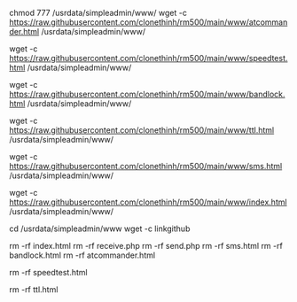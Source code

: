 chmod 777 /usrdata/simpleadmin/www/
wget -c https://raw.githubusercontent.com/clonethinh/rm500/main/www/atcommander.html /usrdata/simpleadmin/www/

wget -c https://raw.githubusercontent.com/clonethinh/rm500/main/www/speedtest.html /usrdata/simpleadmin/www/

wget -c https://raw.githubusercontent.com/clonethinh/rm500/main/www/bandlock.html /usrdata/simpleadmin/www/

wget -c https://raw.githubusercontent.com/clonethinh/rm500/main/www/ttl.html /usrdata/simpleadmin/www/

wget -c https://raw.githubusercontent.com/clonethinh/rm500/main/www/sms.html /usrdata/simpleadmin/www/


wget -c https://raw.githubusercontent.com/clonethinh/rm500/main/www/index.html /usrdata/simpleadmin/www/

cd /usrdata/simpleadmin/www
wget -c linkgithub

rm -rf index.html
rm -rf receive.php
rm -rf send.php
rm -rf sms.html
rm -rf bandlock.html
rm -rf atcommander.html

rm -rf speedtest.html

rm -rf ttl.html

